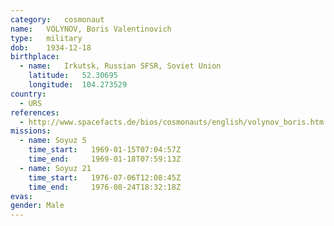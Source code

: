 ```yaml
---
category:	cosmonaut
name:	VOLYNOV, Boris Valentinovich 
type:	military
dob:	1934-12-18
birthplace:
  - name:	Irkutsk, Russian SFSR, Soviet Union
    latitude:	52.30695
    longitude:	104.273529
country:
  - URS
references:
  - http://www.spacefacts.de/bios/cosmonauts/english/volynov_boris.htm
missions:
  - name: Soyuz 5
    time_start:   1969-01-15T07:04:57Z
    time_end:     1969-01-18T07:59:13Z
  - name: Soyuz 21
    time_start:   1976-07-06T12:08:45Z
    time_end:     1976-08-24T18:32:18Z
evas:
gender:	Male
---
```

